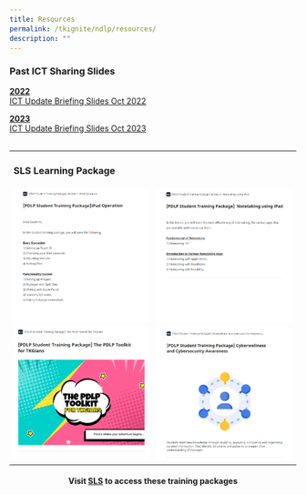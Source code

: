 ```yaml
---
title: Resources
permalink: /tkignite/ndlp/resources/
description: ""
---
```

<h3>Past ICT Sharing Slides</h3>

<b><u>2022</u></b><br>
<a href="https://drive.google.com/file/d/1WdMX6rBqn3FsmIpSeLgDBH1rBbY1wHQm/view?usp=drive_link">ICT Update Briefing Slides Oct 2022 </a>

<b><u>2023</u></b><br>
<a href="https://drive.google.com/file/d/1rs_TWw1A7icI54Gf-GIJYiAcZEmbpNIc/view?usp=sharing">ICT Update Briefing Slides Oct 2023 </a>
<br>
<br>
<!--Break-->
<table>
	<tbody>
		<tr>
			<td colspan="2"><h3>SLS Learning Package</h3></td>
		</tr>
		<tr>
			<td><img src="/images/PDLP/About_ipad/Resources/ipad_op_r.png"></td>
			<td><img src="/images/PDLP/About_ipad/Resources/ipad_notetaking_r.png"></td>
		</tr>
		<tr>
			<td><img src="/images/PDLP/About_ipad/Resources/ipad_toolkit.png"></td>
			<td><img src="/images/PDLP/About_ipad/Resources/ipad_cyberwellness.png"></td>
		</tr>
	</tbody>
</table>
<center><h4>Visit <a href="https://vle.learning.moe.edu.sg/login">SLS</a> to access these training packages</h4></center>